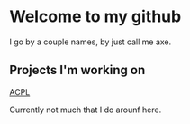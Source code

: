 # Welcome to my github

I go by a couple names, by just call me axe.

## Projects I'm working on

[ACPL](https://github.com/RJmsG/ACPL)

Currently not much that I do arounf here.
